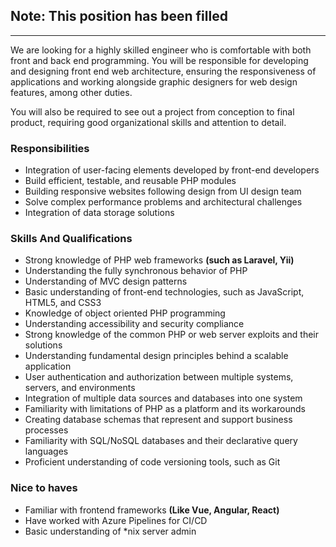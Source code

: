 ## Note: This position has been filled
---


We are looking for a highly skilled engineer who is comfortable with both front and back end programming. You will be responsible for developing and designing front end web architecture, ensuring the responsiveness of applications and working alongside graphic designers for web design features, among other duties.

You will also be required to see out a project from conception to final product, requiring good organizational skills and attention to detail.

### Responsibilities

-   Integration of user-facing elements developed by front-end developers
-   Build efficient, testable, and reusable PHP modules
-  Building responsive websites following design from UI design team
-   Solve complex performance problems and architectural challenges
-   Integration of data storage solutions  

### Skills And Qualifications

-   Strong knowledge of PHP web frameworks  **(such as Laravel, Yii)**
-   Understanding the fully synchronous behavior of PHP
-   Understanding of MVC design patterns
-   Basic understanding of front-end technologies, such as JavaScript, HTML5, and CSS3
-   Knowledge of object oriented PHP programming
-   Understanding accessibility and security compliance 
-   Strong knowledge of the common PHP or web server exploits and their solutions
-   Understanding fundamental design principles behind a scalable application
-   User authentication and authorization between multiple systems, servers, and environments
-   Integration of multiple data sources and databases into one system
-   Familiarity with limitations of PHP as a platform and its workarounds
-   Creating database schemas that represent and support business processes
-   Familiarity with SQL/NoSQL databases and their declarative query languages
-   Proficient understanding of code versioning tools, such as Git


### Nice to haves
- Familiar with frontend frameworks **(Like Vue, Angular, React)**
- Have worked with Azure Pipelines for CI/CD
- Basic understanding of *nix server admin
